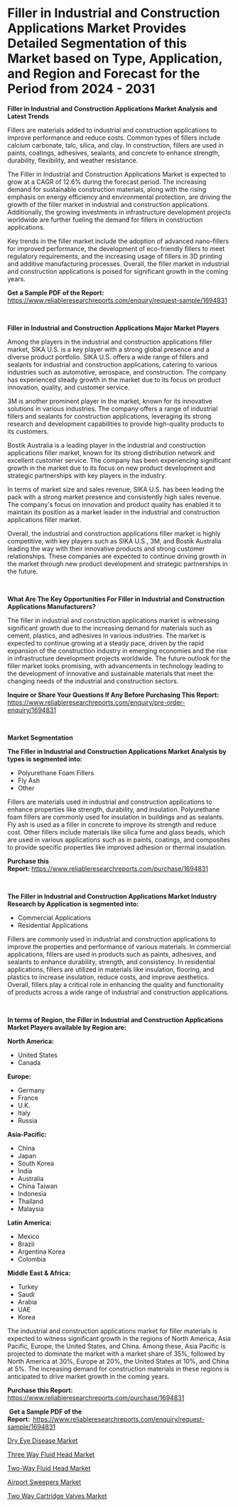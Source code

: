 <p><h1>Filler in Industrial and Construction Applications Market Provides Detailed Segmentation of this Market based on Type, Application, and Region and Forecast for the Period from 2024 - 2031</h1></p><p><strong>Filler in Industrial and Construction Applications Market Analysis and Latest Trends</strong></p>
<p><p>Fillers are materials added to industrial and construction applications to improve performance and reduce costs. Common types of fillers include calcium carbonate, talc, silica, and clay. In construction, fillers are used in paints, coatings, adhesives, sealants, and concrete to enhance strength, durability, flexibility, and weather resistance.</p><p>The Filler in Industrial and Construction Applications Market is expected to grow at a CAGR of 12.6% during the forecast period. The increasing demand for sustainable construction materials, along with the rising emphasis on energy efficiency and environmental protection, are driving the growth of the filler market in industrial and construction applications. Additionally, the growing investments in infrastructure development projects worldwide are further fueling the demand for fillers in construction applications.</p><p>Key trends in the filler market include the adoption of advanced nano-fillers for improved performance, the development of eco-friendly fillers to meet regulatory requirements, and the increasing usage of fillers in 3D printing and additive manufacturing processes. Overall, the filler market in industrial and construction applications is poised for significant growth in the coming years.</p></p>
<p><strong>Get a Sample PDF of the Report:&nbsp;</strong> <a href="https://www.reliableresearchreports.com/enquiry/request-sample/1694831">https://www.reliableresearchreports.com/enquiry/request-sample/1694831</a></p>
<p>&nbsp;</p>
<p><strong>Filler in Industrial and Construction Applications Major Market Players</strong></p>
<p><p>Among the players in the industrial and construction applications filler market, SIKA U.S. is a key player with a strong global presence and a diverse product portfolio. SIKA U.S. offers a wide range of fillers and sealants for industrial and construction applications, catering to various industries such as automotive, aerospace, and construction. The company has experienced steady growth in the market due to its focus on product innovation, quality, and customer service.</p><p>3M is another prominent player in the market, known for its innovative solutions in various industries. The company offers a range of industrial fillers and sealants for construction applications, leveraging its strong research and development capabilities to provide high-quality products to its customers.</p><p>Bostik Australia is a leading player in the industrial and construction applications filler market, known for its strong distribution network and excellent customer service. The company has been experiencing significant growth in the market due to its focus on new product development and strategic partnerships with key players in the industry.</p><p>In terms of market size and sales revenue, SIKA U.S. has been leading the pack with a strong market presence and consistently high sales revenue. The company's focus on innovation and product quality has enabled it to maintain its position as a market leader in the industrial and construction applications filler market.</p><p>Overall, the industrial and construction applications filler market is highly competitive, with key players such as SIKA U.S., 3M, and Bostik Australia leading the way with their innovative products and strong customer relationships. These companies are expected to continue driving growth in the market through new product development and strategic partnerships in the future.</p></p>
<p>&nbsp;</p>
<p><strong>What Are The Key Opportunities For Filler in Industrial and Construction Applications Manufacturers?</strong></p>
<p><p>The filler in industrial and construction applications market is witnessing significant growth due to the increasing demand for materials such as cement, plastics, and adhesives in various industries. The market is expected to continue growing at a steady pace, driven by the rapid expansion of the construction industry in emerging economies and the rise in infrastructure development projects worldwide. The future outlook for the filler market looks promising, with advancements in technology leading to the development of innovative and sustainable materials that meet the changing needs of the industrial and construction sectors.</p></p>
<p><strong>Inquire or Share Your Questions If Any Before Purchasing This Report:</strong> <a href="https://www.reliableresearchreports.com/enquiry/pre-order-enquiry/1694831">https://www.reliableresearchreports.com/enquiry/pre-order-enquiry/1694831</a></p>
<p>&nbsp;</p>
<p><strong>Market Segmentation</strong></p>
<p><strong>The Filler in Industrial and Construction Applications Market Analysis by types is segmented into:</strong></p>
<p><ul><li>Polyurethane Foam Fillers</li><li>Fly Ash</li><li>Other</li></ul></p>
<p><p>Fillers are materials used in industrial and construction applications to enhance properties like strength, durability, and insulation. Polyurethane foam fillers are commonly used for insulation in buildings and as sealants. Fly ash is used as a filler in concrete to improve its strength and reduce cost. Other fillers include materials like silica fume and glass beads, which are used in various applications such as in paints, coatings, and composites to provide specific properties like improved adhesion or thermal insulation.</p></p>
<p><strong>Purchase this Report:&nbsp;</strong><a href="https://www.reliableresearchreports.com/purchase/1694831">https://www.reliableresearchreports.com/purchase/1694831</a></p>
<p>&nbsp;</p>
<p><strong>The Filler in Industrial and Construction Applications Market Industry Research by Application is segmented into:</strong></p>
<p><ul><li>Commercial Applications</li><li>Residential Applications</li></ul></p>
<p><p>Fillers are commonly used in industrial and construction applications to improve the properties and performance of various materials. In commercial applications, fillers are used in products such as paints, adhesives, and sealants to enhance durability, strength, and consistency. In residential applications, fillers are utilized in materials like insulation, flooring, and plastics to increase insulation, reduce costs, and improve aesthetics. Overall, fillers play a critical role in enhancing the quality and functionality of products across a wide range of industrial and construction applications.</p></p>
<p>&nbsp;</p>
<p><strong>In terms of Region, the Filler in Industrial and Construction Applications Market Players available by Region are:</strong></p>
<p>
    <p> <strong> North America: </strong>
        <ul>
            <li>United States</li>
            <li>Canada</li>
        </ul>
        </p> 
    <p> <strong> Europe: </strong>
        <ul>
            <li>Germany</li>
            <li>France</li>
            <li>U.K.</li>
            <li>Italy</li>
            <li>Russia</li>
        </ul>
        </p> 
    <p> <strong> Asia-Pacific: </strong>
        <ul>
            <li>China</li>
            <li>Japan</li>
            <li>South Korea</li>
            <li>India</li>
            <li>Australia</li>
            <li>China Taiwan</li>
            <li>Indonesia</li>
            <li>Thailand</li>
            <li>Malaysia</li>
        </ul>
        </p> 
    <p> <strong> Latin America: </strong>
        <ul>
            <li>Mexico</li>
            <li>Brazil</li>
            <li>Argentina Korea</li>
            <li>Colombia</li>
        </ul>
        </p> 
    <p> <strong> Middle East & Africa: </strong>
        <ul>
            <li>Turkey</li>
            <li>Saudi</li>
            <li>Arabia</li>
            <li>UAE</li>
            <li>Korea</li>
        </ul>
    </p>
    </p>
<p><p>The industrial and construction applications market for filler materials is expected to witness significant growth in the regions of North America, Asia Pacific, Europe, the United States, and China. Among these, Asia Pacific is projected to dominate the market with a market share of 35%, followed by North America at 30%, Europe at 20%, the United States at 10%, and China at 5%. The increasing demand for construction materials in these regions is anticipated to drive market growth in the coming years.</p></p>
<p><strong>Purchase this Report: </strong><a href="https://www.reliableresearchreports.com/purchase/1694831">https://www.reliableresearchreports.com/purchase/1694831</a></p>
<p>&nbsp;<strong>Get a Sample PDF of the Report:&nbsp;&nbsp;</strong><a href="https://www.reliableresearchreports.com/enquiry/request-sample/1694831">https://www.reliableresearchreports.com/enquiry/request-sample/1694831</a></p>
<p><strong></strong></p>
<p><p><a href="https://medium.com/@juliepayne1928/dry-eye-disease-market-trends-forecast-and-competitive-analysis-to-2031-64dced7c17fd">Dry Eye Disease Market</a></p><p><a href="https://issuu.com/reportprime-2/docs/three-way-fluid-head-market-size-2030.pptx">Three Way Fluid Head Market</a></p><p><a href="https://issuu.com/reportprime-2/docs/two-way-fluid-head-market-size-2030.pptx">Two-Way Fluid Head Market</a></p><p><a href="https://github.com/Sinjinluong3e0awx2m195k76/Market-Research-Report-List-1/blob/main/airport-sweepers-market.md">Airport Sweepers Market</a></p><p><a href="https://github.com/shotows/Market-Research-Report-List-1/blob/main/two-way-cartridge-valves-market.md">Two Way Cartridge Valves Market</a></p></p>